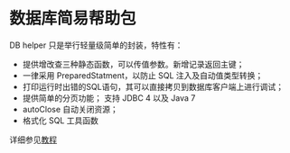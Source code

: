 # 数据库简易帮助包

DB helper 只是举行轻量级简单的封装，特性有：

 - 提供增改查三种静态函数，可以传值参数。新增记录返回主键；
 - 一律采用 PreparedStatment，以防止 SQL 注入及自动值类型转换；
 - 打印运行时出错的SQL语句，其可以直接拷贝到数据库客户端上进行调试；
 - 提供简单的分页功能； 支持 JDBC 4 以及 Java 7
 - autoClose 自动关闭资源；
 - 格式化 SQL 工具函数

详细参见[教程](http://blog.csdn.net/zhangxin09/article/details/55805849)